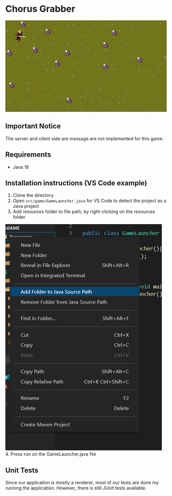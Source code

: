 # Chorus Grabber

![alt text](image.png)

## Important Notice

The server and client side are message are not implemented for this game.

## Requirements
- Java 16

## Installation instructions (VS Code example)
1. Clone the directory
2. Open <code>src/game/GameLauncher.java</code> for VS Code to detect the project as a Java project
3. Add resources folder to file path, by right-clicking on the resources folder

![img.png](img.png)
4. Press run on the GameLauncher.java file

## Unit Tests
Since our application is mostly a renderer, most of our tests are done my running the application. However, there is still JUnit tests available. 